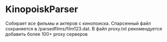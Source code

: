 # KinopoiskParser
Собирает все фильмы и актеров с кинопоиска.
Спарсенный файл сохраняется в /parsedfilms/film123.dat.
В файл proxy.txt рекомендуется добавить более 100+ proxy серверов

